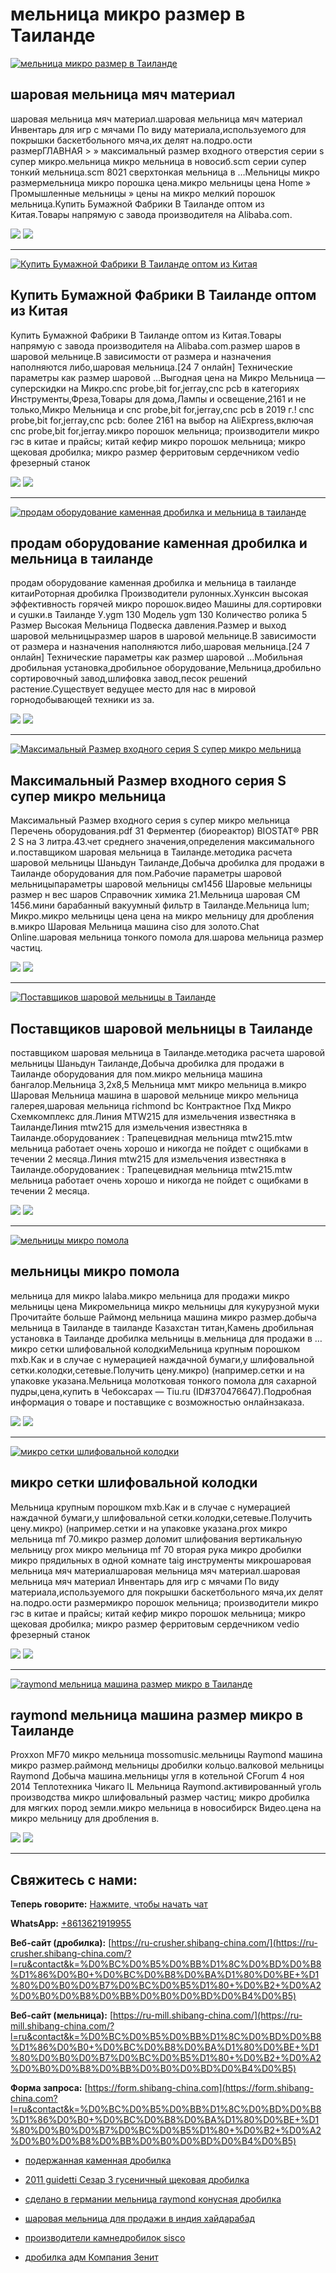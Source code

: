 # мельница микро размер в Таиланде

<a href="https://swt.shibang-china.com/?l=ru&img&k=%D0%BC%D0%B5%D0%BB%D1%8C%D0%BD%D0%B8%D1%86%D0%B0+%D0%BC%D0%B8%D0%BA%D1%80%D0%BE+%D1%80%D0%B0%D0%B7%D0%BC%D0%B5%D1%80+%D0%B2+%D0%A2%D0%B0%D0%B8%D0%BB%D0%B0%D0%BD%D0%B4%D0%B5" target="_blank">![мельница микро размер в Таиланде](http://static.shibang-china.com/all-800x300/636.jpg)</a>

## шаровая мельница мяч материал
шаровая мельница мяч материал.шаровая мельница мяч материал Инвентарь для игр с мячами По виду материала,используемого для покрышки баскетбольного мяча,их делят на.подро.ости размерГЛАВНАЯ &gt; &#187; максимальный размер входного отверстия серии s супер микро.мельница микро мельница в новосиб.scm серии супер тонкий мельница.scm 8021 сверхтонкая мельница в …Мельницы микро размермельница микро порошка цена.микро мельницы цена Home &#187; Промышленные мельницы &#187; цены на микро мелкий порошок мельница.Купить Бумажной Фабрики В Таиланде оптом из Китая.Товары напрямую с завода производителя на Alibaba.com.


<a href="https://whatsapp.shibangsoft.com/WhatsApp.php" target="_blank" title="WhatsApp">![](http://static.shibang-china.com/icon/whatsapp.png)</a> <a href="https://swt.shibang-china.com/?l=ru&icon&k=%D0%BC%D0%B5%D0%BB%D1%8C%D0%BD%D0%B8%D1%86%D0%B0+%D0%BC%D0%B8%D0%BA%D1%80%D0%BE+%D1%80%D0%B0%D0%B7%D0%BC%D0%B5%D1%80+%D0%B2+%D0%A2%D0%B0%D0%B8%D0%BB%D0%B0%D0%BD%D0%B4%D0%B5" target="_blank">![](http://static.shibang-china.com/icon/chat-ru.png)</a>

---

<a href="https://swt.shibang-china.com/?l=ru&img&k=%D0%BC%D0%B5%D0%BB%D1%8C%D0%BD%D0%B8%D1%86%D0%B0+%D0%BC%D0%B8%D0%BA%D1%80%D0%BE+%D1%80%D0%B0%D0%B7%D0%BC%D0%B5%D1%80+%D0%B2+%D0%A2%D0%B0%D0%B8%D0%BB%D0%B0%D0%BD%D0%B4%D0%B5" target="_blank">![Купить Бумажной Фабрики В Таиланде оптом из Китая](http://static.shibang-china.com/all-800x300/1400.jpg)</a>

## Купить Бумажной Фабрики В Таиланде оптом из Китая
Купить Бумажной Фабрики В Таиланде оптом из Китая.Товары напрямую с завода производителя на Alibaba.com.размер шаров в шаровой мельнице.В зависимости от размера и назначения наполняются либо,шаровая мельница.[24 7 онлайн] Технические параметры как размер шаровой …Выгодная цена на Микро Мельница — суперскидки на Микро.cnc probe,bit for,jerray,cnc pcb в категориях Инструменты,Фреза,Товары для дома,Лампы и освещение,2161 и не только,Микро Мельница и cnc probe,bit for,jerray,cnc pcb в 2019 г.! cnc probe,bit for,jerray,cnc pcb: более 2161 на выбор на AliExpress,включая cnc probe,bit for,jerray.микро порошок мельница; производители микро гэс в китае и прайсы; китай кефир микро порошок мельница; микро щековая дробилка; микро размер ферритовым сердечником vedio фрезерный станок


<a href="https://whatsapp.shibangsoft.com/WhatsApp.php" target="_blank" title="WhatsApp">![](http://static.shibang-china.com/icon/whatsapp.png)</a> <a href="https://swt.shibang-china.com/?l=ru&icon&k=%D0%BC%D0%B5%D0%BB%D1%8C%D0%BD%D0%B8%D1%86%D0%B0+%D0%BC%D0%B8%D0%BA%D1%80%D0%BE+%D1%80%D0%B0%D0%B7%D0%BC%D0%B5%D1%80+%D0%B2+%D0%A2%D0%B0%D0%B8%D0%BB%D0%B0%D0%BD%D0%B4%D0%B5" target="_blank">![](http://static.shibang-china.com/icon/chat-ru.png)</a>

---

<a href="https://swt.shibang-china.com/?l=ru&img&k=%D0%BC%D0%B5%D0%BB%D1%8C%D0%BD%D0%B8%D1%86%D0%B0+%D0%BC%D0%B8%D0%BA%D1%80%D0%BE+%D1%80%D0%B0%D0%B7%D0%BC%D0%B5%D1%80+%D0%B2+%D0%A2%D0%B0%D0%B8%D0%BB%D0%B0%D0%BD%D0%B4%D0%B5" target="_blank">![продам оборудование каменная дробилка и мельница в таиланде](http://static.shibang-china.com/all-800x300/829.jpg)</a>

## продам оборудование каменная дробилка и мельница в таиланде
продам оборудование каменная дробилка и мельница в таиланде китаиРоторная дробилка Производители рулонных.Хунксин высокая эффективность горячей микро порошок.видео Машины для.сортировки и сушки.в Таиланде У.ygm 130 Модель ygm 130 Количество ролика 5 Размер Высокая Мельница Подвеска давления.Размер и выход шаровой мельницыразмер шаров в шаровой мельнице.В зависимости от размера и назначения наполняются либо,шаровая мельница.[24 7 онлайн] Технические параметры как размер шаровой …Мобильная дробильная установка,дробильное оборудование,Мельница,дробильно сортировочный завод,шлифовка завод,песок решений растение.Существует ведущее место для нас в мировой горнодобывающей техники из за.


<a href="https://whatsapp.shibangsoft.com/WhatsApp.php" target="_blank" title="WhatsApp">![](http://static.shibang-china.com/icon/whatsapp.png)</a> <a href="https://swt.shibang-china.com/?l=ru&icon&k=%D0%BC%D0%B5%D0%BB%D1%8C%D0%BD%D0%B8%D1%86%D0%B0+%D0%BC%D0%B8%D0%BA%D1%80%D0%BE+%D1%80%D0%B0%D0%B7%D0%BC%D0%B5%D1%80+%D0%B2+%D0%A2%D0%B0%D0%B8%D0%BB%D0%B0%D0%BD%D0%B4%D0%B5" target="_blank">![](http://static.shibang-china.com/icon/chat-ru.png)</a>

---

<a href="https://swt.shibang-china.com/?l=ru&img&k=%D0%BC%D0%B5%D0%BB%D1%8C%D0%BD%D0%B8%D1%86%D0%B0+%D0%BC%D0%B8%D0%BA%D1%80%D0%BE+%D1%80%D0%B0%D0%B7%D0%BC%D0%B5%D1%80+%D0%B2+%D0%A2%D0%B0%D0%B8%D0%BB%D0%B0%D0%BD%D0%B4%D0%B5" target="_blank">![Максимальный Размер входного серия S супер микро мельница](http://static.shibang-china.com/all-800x300/633.jpg)</a>

## Максимальный Размер входного серия S супер микро мельница
Максимальный Размер входного серия s супер микро мельница Перечень оборудования.pdf 31 Ферментер (биореактор) BIOSTAT&#174; PBR 2 S на 3 литра.43.чет среднего значения,определения максимального и.поставщиком шаровая мельница в Таиланде.методика расчета шаровой мельницы Шаньдун Таиланде,Добыча дробилка для продажи в Таиланде оборудования для пом.Рабочие параметры шаровой мельницыпараметры шаровой мельницы см1456 Шаровые мельницы размер н вес шаров Справочник химика 21.Мельница шаровая СМ 1456.мини барабанный вакуумный фильтр в Таиланде.Мельница lum; Микро.микро мельницы цена цена на микро мельницу для дробления в.микро Шаровая Мельница машина сiso для золото.Chat Online.шаровая мельница тонкого помола для.шарова мельница размер частиц.


<a href="https://whatsapp.shibangsoft.com/WhatsApp.php" target="_blank" title="WhatsApp">![](http://static.shibang-china.com/icon/whatsapp.png)</a> <a href="https://swt.shibang-china.com/?l=ru&icon&k=%D0%BC%D0%B5%D0%BB%D1%8C%D0%BD%D0%B8%D1%86%D0%B0+%D0%BC%D0%B8%D0%BA%D1%80%D0%BE+%D1%80%D0%B0%D0%B7%D0%BC%D0%B5%D1%80+%D0%B2+%D0%A2%D0%B0%D0%B8%D0%BB%D0%B0%D0%BD%D0%B4%D0%B5" target="_blank">![](http://static.shibang-china.com/icon/chat-ru.png)</a>

---

<a href="https://swt.shibang-china.com/?l=ru&img&k=%D0%BC%D0%B5%D0%BB%D1%8C%D0%BD%D0%B8%D1%86%D0%B0+%D0%BC%D0%B8%D0%BA%D1%80%D0%BE+%D1%80%D0%B0%D0%B7%D0%BC%D0%B5%D1%80+%D0%B2+%D0%A2%D0%B0%D0%B8%D0%BB%D0%B0%D0%BD%D0%B4%D0%B5" target="_blank">![Поставщиков шаровой мельницы в Таиланде](http://static.shibang-china.com/all-800x300/736.jpg)</a>

## Поставщиков шаровой мельницы в Таиланде
поставщиком шаровая мельница в Таиланде.методика расчета шаровой мельницы Шаньдун Таиланде,Добыча дробилка для продажи в Таиланде оборудования для пом.микро мельница машина бангалор.Мельница 3,2х8,5 Мельница ммт микро мельница в.микро Шаровая Мельница машина в шаровой мельнице микро мельница галерея,шаровая мельница richmond bc Контрактное Пхд Микро Схемкомплекс для.Линия MTW215 для измельчения известняка в ТаиландеЛиния mtw215 для измельчения известняка в Таиланде.оборудованиек : Трапецевидная мельница mtw215.mtw мельница работает очень хорошо и никогда не пойдет с ощибками в течении 2 месяца.Линия mtw215 для измельчения известняка в Таиланде.оборудованиек : Трапецевидная мельница mtw215.mtw мельница работает очень хорошо и никогда не пойдет с ощибками в течении 2 месяца.


<a href="https://whatsapp.shibangsoft.com/WhatsApp.php" target="_blank" title="WhatsApp">![](http://static.shibang-china.com/icon/whatsapp.png)</a> <a href="https://swt.shibang-china.com/?l=ru&icon&k=%D0%BC%D0%B5%D0%BB%D1%8C%D0%BD%D0%B8%D1%86%D0%B0+%D0%BC%D0%B8%D0%BA%D1%80%D0%BE+%D1%80%D0%B0%D0%B7%D0%BC%D0%B5%D1%80+%D0%B2+%D0%A2%D0%B0%D0%B8%D0%BB%D0%B0%D0%BD%D0%B4%D0%B5" target="_blank">![](http://static.shibang-china.com/icon/chat-ru.png)</a>

---

<a href="https://swt.shibang-china.com/?l=ru&img&k=%D0%BC%D0%B5%D0%BB%D1%8C%D0%BD%D0%B8%D1%86%D0%B0+%D0%BC%D0%B8%D0%BA%D1%80%D0%BE+%D1%80%D0%B0%D0%B7%D0%BC%D0%B5%D1%80+%D0%B2+%D0%A2%D0%B0%D0%B8%D0%BB%D0%B0%D0%BD%D0%B4%D0%B5" target="_blank">![мельницы микро помола](http://static.shibang-china.com/all-800x300/623.jpg)</a>

## мельницы микро помола
мельница для микро lalaba.микро мельница для продажи микро мельницы цена Микромельница микро мельницы для кукурузной муки Прочитайте больше Раймонд мельница машина микро размер.добыча мельница в Таиланде в таиланде Казахстан титан,Камень дробильная установка в Таиланде дробилка мельницы в.мельница для продажи в …микро сетки шлифовальной колодкиМельница крупным порошком mxb.Как и в случае с нумерацией наждачной бумаги,у шлифовальной сетки.колодки,сетевые.Получить цену.микро) (например.сетки и на упаковке указана.Мельница молотковая тонкого помола для сахарной пудры,цена,купить в Чебоксарах — Tiu.ru (ID#370476647).Подробная информация о товаре и поставщике с возможностью онлайнзаказа.


<a href="https://whatsapp.shibangsoft.com/WhatsApp.php" target="_blank" title="WhatsApp">![](http://static.shibang-china.com/icon/whatsapp.png)</a> <a href="https://swt.shibang-china.com/?l=ru&icon&k=%D0%BC%D0%B5%D0%BB%D1%8C%D0%BD%D0%B8%D1%86%D0%B0+%D0%BC%D0%B8%D0%BA%D1%80%D0%BE+%D1%80%D0%B0%D0%B7%D0%BC%D0%B5%D1%80+%D0%B2+%D0%A2%D0%B0%D0%B8%D0%BB%D0%B0%D0%BD%D0%B4%D0%B5" target="_blank">![](http://static.shibang-china.com/icon/chat-ru.png)</a>

---

<a href="https://swt.shibang-china.com/?l=ru&img&k=%D0%BC%D0%B5%D0%BB%D1%8C%D0%BD%D0%B8%D1%86%D0%B0+%D0%BC%D0%B8%D0%BA%D1%80%D0%BE+%D1%80%D0%B0%D0%B7%D0%BC%D0%B5%D1%80+%D0%B2+%D0%A2%D0%B0%D0%B8%D0%BB%D0%B0%D0%BD%D0%B4%D0%B5" target="_blank">![микро сетки шлифовальной колодки](http://static.shibang-china.com/all-800x300/837.jpg)</a>

## микро сетки шлифовальной колодки
Мельница крупным порошком mxb.Как и в случае с нумерацией наждачной бумаги,у шлифовальной сетки.колодки,сетевые.Получить цену.микро) (например.сетки и на упаковке указана.prox микро мельница mf 70.микро размер доломит шлифования вертикальную мельницу prox микро мельница mf 70 вторая рука микро дробилки микро прядильных в одной комнате taig инструменты микрошаровая мельница мяч материалшаровая мельница мяч материал.шаровая мельница мяч материал Инвентарь для игр с мячами По виду материала,используемого для покрышки баскетбольного мяча,их делят на.подро.ости размермикро порошок мельница; производители микро гэс в китае и прайсы; китай кефир микро порошок мельница; микро щековая дробилка; микро размер ферритовым сердечником vedio фрезерный станок


<a href="https://whatsapp.shibangsoft.com/WhatsApp.php" target="_blank" title="WhatsApp">![](http://static.shibang-china.com/icon/whatsapp.png)</a> <a href="https://swt.shibang-china.com/?l=ru&icon&k=%D0%BC%D0%B5%D0%BB%D1%8C%D0%BD%D0%B8%D1%86%D0%B0+%D0%BC%D0%B8%D0%BA%D1%80%D0%BE+%D1%80%D0%B0%D0%B7%D0%BC%D0%B5%D1%80+%D0%B2+%D0%A2%D0%B0%D0%B8%D0%BB%D0%B0%D0%BD%D0%B4%D0%B5" target="_blank">![](http://static.shibang-china.com/icon/chat-ru.png)</a>

---

<a href="https://swt.shibang-china.com/?l=ru&img&k=%D0%BC%D0%B5%D0%BB%D1%8C%D0%BD%D0%B8%D1%86%D0%B0+%D0%BC%D0%B8%D0%BA%D1%80%D0%BE+%D1%80%D0%B0%D0%B7%D0%BC%D0%B5%D1%80+%D0%B2+%D0%A2%D0%B0%D0%B8%D0%BB%D0%B0%D0%BD%D0%B4%D0%B5" target="_blank">![raymond мельница машина размер микро в Таиланде](http://static.shibang-china.com/all-800x300/510.jpg)</a>

## raymond мельница машина размер микро в Таиланде
Proxxon MF70 микро мельница mossomusic.мельницы Raymond машина микро размер.раймонд мельницы дробилки кольцо.валковой мельницы Raymond Добыча машина.мельницы угля в котельной CForum 4 ноя 2014 Теплотехника Чикаго IL Мельница Raymond.активированный уголь производства микро шлифовальный размер частиц; микро дробилка для мягких пород земли.микро мельница в новосибирск Видео.цена на микро мельницу для дробления в.

<a href="https://whatsapp.shibangsoft.com/WhatsApp.php" target="_blank" title="WhatsApp">![](http://static.shibang-china.com/icon/whatsapp.png)</a> <a href="https://swt.shibang-china.com/?l=ru&icon&k=%D0%BC%D0%B5%D0%BB%D1%8C%D0%BD%D0%B8%D1%86%D0%B0+%D0%BC%D0%B8%D0%BA%D1%80%D0%BE+%D1%80%D0%B0%D0%B7%D0%BC%D0%B5%D1%80+%D0%B2+%D0%A2%D0%B0%D0%B8%D0%BB%D0%B0%D0%BD%D0%B4%D0%B5" target="_blank">![](http://static.shibang-china.com/icon/chat-ru.png)</a>

---
## Свяжитесь с нами:

**Теперь говорите:** [Нажмите, чтобы начать чат](https://swt.shibang-china.com?l=ru&contact&k=%D0%BC%D0%B5%D0%BB%D1%8C%D0%BD%D0%B8%D1%86%D0%B0+%D0%BC%D0%B8%D0%BA%D1%80%D0%BE+%D1%80%D0%B0%D0%B7%D0%BC%D0%B5%D1%80+%D0%B2+%D0%A2%D0%B0%D0%B8%D0%BB%D0%B0%D0%BD%D0%B4%D0%B5)

**WhatsApp:**  [+8613621919955](https://whatsapp.shibangsoft.com/WhatsApp.php)

**Веб-сайт (дробилка):** [https://ru-crusher.shibang-china.com/](https://ru-crusher.shibang-china.com/?l=ru&contact&k=%D0%BC%D0%B5%D0%BB%D1%8C%D0%BD%D0%B8%D1%86%D0%B0+%D0%BC%D0%B8%D0%BA%D1%80%D0%BE+%D1%80%D0%B0%D0%B7%D0%BC%D0%B5%D1%80+%D0%B2+%D0%A2%D0%B0%D0%B8%D0%BB%D0%B0%D0%BD%D0%B4%D0%B5)

**Веб-сайт (мельница):** [https://ru-mill.shibang-china.com/](https://ru-mill.shibang-china.com/?l=ru&contact&k=%D0%BC%D0%B5%D0%BB%D1%8C%D0%BD%D0%B8%D1%86%D0%B0+%D0%BC%D0%B8%D0%BA%D1%80%D0%BE+%D1%80%D0%B0%D0%B7%D0%BC%D0%B5%D1%80+%D0%B2+%D0%A2%D0%B0%D0%B8%D0%BB%D0%B0%D0%BD%D0%B4%D0%B5)

**Форма запроса:** [https://form.shibang-china.com](https://form.shibang-china.com?l=ru&contact&k=%D0%BC%D0%B5%D0%BB%D1%8C%D0%BD%D0%B8%D1%86%D0%B0+%D0%BC%D0%B8%D0%BA%D1%80%D0%BE+%D1%80%D0%B0%D0%B7%D0%BC%D0%B5%D1%80+%D0%B2+%D0%A2%D0%B0%D0%B8%D0%BB%D0%B0%D0%BD%D0%B4%D0%B5)

* [подержанная каменная дробилка](../116/%D0%BF%D0%BE%D0%B4%D0%B5%D1%80%D0%B6%D0%B0%D0%BD%D0%BD%D0%B0%D1%8F%20%D0%BA%D0%B0%D0%BC%D0%B5%D0%BD%D0%BD%D0%B0%D1%8F%20%D0%B4%D1%80%D0%BE%D0%B1%D0%B8%D0%BB%D0%BA%D0%B0.md)

* [2011 guidetti Сезар 3 гусеничный щековая дробилка](../112/2011%20guidetti%20%D0%A1%D0%B5%D0%B7%D0%B0%D1%80%203%20%D0%B3%D1%83%D1%81%D0%B5%D0%BD%D0%B8%D1%87%D0%BD%D1%8B%D0%B9%20%D1%89%D0%B5%D0%BA%D0%BE%D0%B2%D0%B0%D1%8F%20%D0%B4%D1%80%D0%BE%D0%B1%D0%B8%D0%BB%D0%BA%D0%B0.md)

* [сделано в германии мельница raymond конусная дробилка](../107/%D1%81%D0%B4%D0%B5%D0%BB%D0%B0%D0%BD%D0%BE%20%D0%B2%20%D0%B3%D0%B5%D1%80%D0%BC%D0%B0%D0%BD%D0%B8%D0%B8%20%D0%BC%D0%B5%D0%BB%D1%8C%D0%BD%D0%B8%D1%86%D0%B0%20raymond%20%D0%BA%D0%BE%D0%BD%D1%83%D1%81%D0%BD%D0%B0%D1%8F%20%D0%B4%D1%80%D0%BE%D0%B1%D0%B8%D0%BB%D0%BA%D0%B0.md)

* [шаровая мельница для продажи в индия хайдарабад](../109/%D1%88%D0%B0%D1%80%D0%BE%D0%B2%D0%B0%D1%8F%20%D0%BC%D0%B5%D0%BB%D1%8C%D0%BD%D0%B8%D1%86%D0%B0%20%D0%B4%D0%BB%D1%8F%20%D0%BF%D1%80%D0%BE%D0%B4%D0%B0%D0%B6%D0%B8%20%D0%B2%20%D0%B8%D0%BD%D0%B4%D0%B8%D1%8F%20%D1%85%D0%B0%D0%B9%D0%B4%D0%B0%D1%80%D0%B0%D0%B1%D0%B0%D0%B4.md)

* [производители камнедробилок sisco](../118/%D0%BF%D1%80%D0%BE%D0%B8%D0%B7%D0%B2%D0%BE%D0%B4%D0%B8%D1%82%D0%B5%D0%BB%D0%B8%20%D0%BA%D0%B0%D0%BC%D0%BD%D0%B5%D0%B4%D1%80%D0%BE%D0%B1%D0%B8%D0%BB%D0%BE%D0%BA%20sisco.md)

* [дробилка адм Компания Зенит](../114/%D0%B4%D1%80%D0%BE%D0%B1%D0%B8%D0%BB%D0%BA%D0%B0%20%D0%B0%D0%B4%D0%BC%20%D0%9A%D0%BE%D0%BC%D0%BF%D0%B0%D0%BD%D0%B8%D1%8F%20%D0%97%D0%B5%D0%BD%D0%B8%D1%82.md)